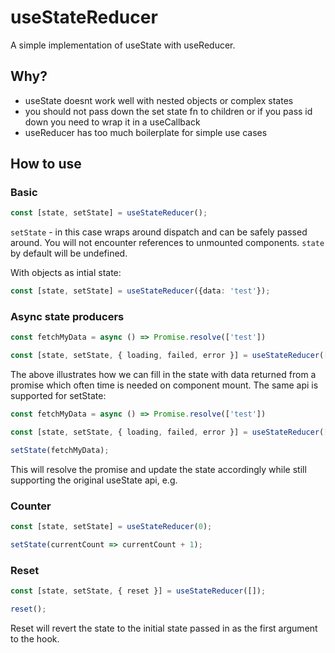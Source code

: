 # useStateReducer

A simple implementation of useState with useReducer.

## Why?

- useState doesnt work well with nested objects or complex states
- you should not pass down the set state fn to children or if you pass id down you need to wrap it in a useCallback
- useReducer has too much boilerplate for simple use cases

## How to use

### Basic

```typescript jsx
const [state, setState] = useStateReducer();
```

```setState```  - in this case wraps around dispatch and can be safely passed around. You will not encounter references
to unmounted components. ```state``` by default will be undefined.

With objects as intial state:
```typescript jsx
const [state, setState] = useStateReducer({data: 'test'});
```

### Async state producers

```typescript jsx
const fetchMyData = async () => Promise.resolve(['test'])

const [state, setState, { loading, failed, error }] = useStateReducer([], fetchMyData);
```

The above illustrates how we can fill in the state with data returned from a promise which often time is needed on
component mount. The same api is supported for setState:

```typescript jsx
const fetchMyData = async () => Promise.resolve(['test'])

const [state, setState, { loading, failed, error }] = useStateReducer([]);

setState(fetchMyData);
```

This will resolve the promise and update the state accordingly while still supporting the original useState api, e.g.

### Counter

```typescript jsx
const [state, setState] = useStateReducer(0);

setState(currentCount => currentCount + 1);
```

### Reset
```typescript jsx
const [state, setState, { reset }] = useStateReducer([]);

reset();
```

Reset will revert the state to the initial state passed in as the first argument to the hook.